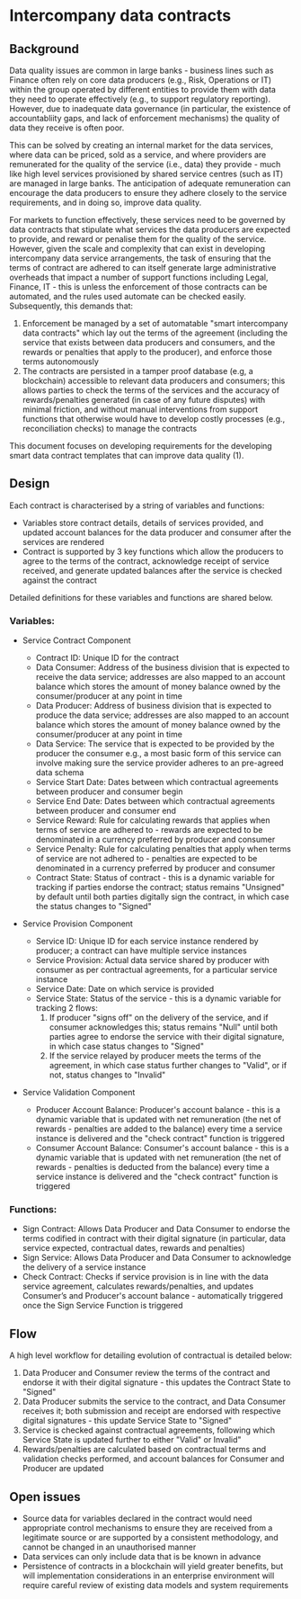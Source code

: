 # Intercompany data contracts

## Background

Data quality issues are common in large banks - business lines such as Finance often rely on core data producers (e.g., Risk, Operations or IT) within the group operated by different entities to provide  them with data they need to operate effectively (e.g., to support regulatory reporting). However, due to inadequate data governance (in particular, the existence of accountabliity gaps, and lack of enforcement mechanisms) the quality of data they receive is often poor.

This can be solved by creating an internal market for the data services, where data can be priced, sold as a service, and where providers are remunerated for the quality of the service (i.e., data) they provide - much like high level services provisioned by shared service centres (such as IT) are managed in large banks. The anticipation of adequate remuneration can encourage the data producers to ensure they adhere closely to the service requirements, and in doing so, improve data quality. 

For markets to function effectively, these services need to be governed by data contracts that stipulate what services the data producers are expected to provide, and reward or penalise them for the quality of the service. However, given the scale and complexity that can exist in developing intercompany data service arrangements, the task of ensuring that the terms of contract are adhered to can itself generate large administrative overheads that impact a number of support functions including Legal, Finance, IT -  this is unless the enforcement of those contracts can be automated, and the rules used automate can be checked easily. Subsequently, this demands that:
1) Enforcement be managed by a set of automatable "smart intercompany data contracts" which lay out the terms of the agreement (including the service that exists between data producers and consumers, and the rewards or penalties that apply to the producer), and enforce those terms autonomously
2) The contracts are persisted in a tamper proof database (e.g, a blockchain) accessible to relevant data producers and consumers; this allows parties to check the terms of the services and the accuracy of rewards/penalties generated (in case of any future disputes) with minimal friction, and without  manual interventions from support functions that otherwise would have to develop costly processes (e.g., reconciliation checks) to manage the contracts 

This document focuses on developing requirements for the developing smart data contract templates that can improve data quality (1).

## Design

Each contract is characterised by a string of variables and functions:
- Variables store contract details, details of services provided, and updated account balances for the data producer and consumer after the services are rendered
- Contract is supported by 3 key functions which allow the producers to agree to the terms of the contract, acknowledge receipt of service received, and generate updated balances after the service is checked against the contract

Detailed definitions for these variables and functions are shared below. 

### Variables:

- Service Contract Component
  - Contract ID: Unique ID for the contract  
  - Data Consumer: Address of the business division that is expected to receive the data service; addresses are also mapped to an account balance which stores the amount of money balance owned by the consumer/producer at any point in time 
  - Data Producer: Address of business division that is expected to produce the data service; addresses are also mapped to an account balance which stores the amount of money balance owned by the consumer/producer at any point in time
  - Data Service: The service that is expected to be provided by the producer the consumer e.g., a most basic form of this service can involve making sure the service provider adheres to an pre-agreed data schema
  - Service Start Date: Dates between which contractual agreements between producer and consumer begin
  - Service End Date: Dates between which contractual agreements between producer and consumer end
  - Service Reward: Rule for calculating rewards that applies when terms of service are adhered to - rewards  are expected to be denominated in a currency preferred by producer and consumer
  - Service Penalty: Rule for calculating penalties that apply when terms of service are not adhered to - penalties are expected to be denominated in a currency preferred by producer and consumer
  - Contract State: Status of contract - this is a dynamic variable for tracking if parties endorse the contract; status remains "Unsigned" by default until both parties digitally sign the contract, in which case the status changes to "Signed"

- Service Provision Component
  - Service ID: Unique ID for each service instance rendered by producer; a contract can have multiple service instances
  - Service Provision: Actual data service shared by producer with consumer as per contractual agreements, for a particular service instance
  - Service Date: Date on which service is provided
  - Service State: Status of the service -  this is a dynamic variable for tracking 2 flows:
      1. If producer "signs off" on the delivery of the service, and if consumer acknowledges this; status remains "Null" until both parties agree to endorse the service with their digital signature, in which case status changes to "Signed"  
      2. If the service relayed by producer meets the terms of the agreement, in which case status further changes to "Valid", or if not, status changes to "Invalid"  

- Service Validation Component
  - Producer Account Balance: Producer's account balance - this is a dynamic variable that is updated with net remuneration (the net of rewards - penalties are added to the balance) every time a service instance is delivered and the "check contract" function is triggered 
  - Consumer Account Balance: Consumer's account balance - this is a dynamic variable that is updated with net remuneration (the net of rewards - penalties is deducted from the balance) every time a service instance is delivered and the "check contract" function is triggered 
  
### Functions:
- Sign Contract: Allows Data Producer and Data Consumer to endorse the terms codified in contract with their digital signature (in particular, data service expected, contractual dates, rewards and penalties) 
 - Sign Service: Allows Data Producer and Data Consumer to acknowledge the delivery of a service instance
- Check Contract: Checks if service provision is in line with the data service agreement, calculates rewards/penalties, and updates Consumer’s and Producer's account balance - automatically triggered once the Sign Service Function is triggered

## Flow
A high level workflow for detailing evolution of contractual is detailed below:
1. Data Producer and Consumer review the terms of the contract and endorse it with their digital signature - this updates the Contract State to "Signed"
2. Data Producer submits the service to the contract, and Data Consumer receives it; both submission and receipt are endorsed with respective digital signatures - this update Service State to "Signed"
3. Service is checked against contractual agreements, following which Service State is updated further to either "Valid" or Invalid"
4. Rewards/penalties are calculated based on contractual terms and validation checks performed, and account balances for Consumer and Producer are updated 

## Open issues 
- Source data for variables declared in the contract would need appropriate control mechanisms to ensure they are received from a legitimate source or are supported by a consistent methodology, and cannot be changed in an unauthorised manner 
- Data services can only include data that is be known in advance 
- Persistence of contracts in a blockchain will yield greater benefits, but will implementation considerations in an enterprise environment will require careful review of existing data models and system requirements
